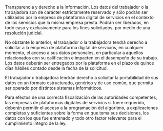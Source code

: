 Transparencia y derecho a la información. Los datos del trabajador o la trabajadora son de carácter estrictamente reservado y sólo podrán ser utilizados por la empresa de plataforma digital de servicios en el contexto de los servicios que la misma empresa presta. Podrán ser liberados, en todo caso y exclusivamente para los fines solicitados, por medio de una resolución judicial.

No obstante lo anterior, el trabajador o la trabajadora tendrá derecho a solicitar a la empresa de plataforma digital de servicios, en cualquier momento, el acceso a sus datos personales, en particular a aquellos relacionados con su calificación e impacten en el desempeño de su trabajo. Los datos deberán ser entregados por la plataforma en el plazo de quince días hábiles contado desde la fecha de la solicitud.

El trabajador o trabajadora tendrán derecho a solicitar la portabilidad de sus datos en un formato estructurado, genérico y de uso común, que permita ser operado por distintos sistemas informáticos.

Para efectos de una correcta fiscalización de las autoridades competentes, las empresas de plataformas digitales de servicios si fuere requerido, deberán permitir el acceso a la programación del algoritmo, a explicaciones completas y suficientes sobre la forma en que toma sus decisiones, los datos con los que fue entrenado y todo otro factor relevante para el cumplimiento íntegro de la ley.